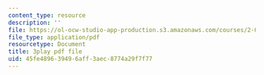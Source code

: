 ```yaml
---
content_type: resource
description: ''
file: https://ol-ocw-studio-app-production.s3.amazonaws.com/courses/2-003sc-engineering-dynamics-fall-2011/45fe489639496aff3aec8774a29f7f77_OxcCPTc_bXw.pdf
file_type: application/pdf
resourcetype: Document
title: 3play pdf file
uid: 45fe4896-3949-6aff-3aec-8774a29f7f77
---
```

